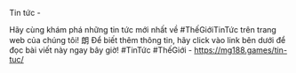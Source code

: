 Tin tức - 

Hãy cùng khám phá những tin tức mới nhất về #ThếGiớiTinTức trên trang web của chúng tôi! 朗 Để biết thêm thông tin, hãy click vào link bên dưới để đọc bài viết này ngay bây giờ! #TinTức #ThếGiới - https://mg188.games/tin-tuc/
